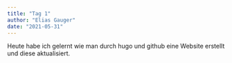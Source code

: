 ```yaml
---
title: "Tag 1"
author: "Elias Gauger"
date: "2021-05-31"
---
```


Heute habe ich gelernt wie man durch hugo und github eine Website erstellt und diese aktualisiert.